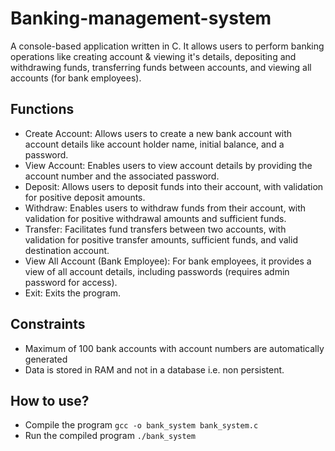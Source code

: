 # Banking-management-system
A console-based application written in C. It allows users to perform banking operations like creating account & viewing it's details, depositing and withdrawing funds, transferring funds between accounts, and viewing all accounts (for bank employees).

## Functions
- Create Account: Allows users to create a new bank account with account details like account holder name, initial balance, and a password.
- View Account: Enables users to view account details by providing the account number and the associated password.
- Deposit: Allows users to deposit funds into their account, with validation for positive deposit amounts.
- Withdraw: Enables users to withdraw funds from their account, with validation for positive withdrawal amounts and sufficient funds.
- Transfer: Facilitates fund transfers between two accounts, with validation for positive transfer amounts, sufficient funds, and valid destination account.
- View All Account (Bank Employee): For bank employees, it provides a view of all account details, including passwords (requires admin password for access).
- Exit: Exits the program.


## Constraints
- Maximum of 100 bank accounts with account numbers are automatically generated
- Data is stored in RAM and not in a database i.e. non persistent.

## How to use?
- Compile the program
 `gcc -o bank_system bank_system.c`
- Run the compiled program
 `./bank_system`

